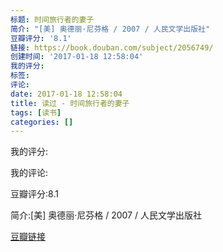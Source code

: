 ```yaml
---
标题: 时间旅行者的妻子
简介: "[美] 奥德丽·尼芬格 / 2007 / 人民文学出版社"
豆瓣评分: '8.1'
链接: https://book.douban.com/subject/2056749/
创建时间: '2017-01-18 12:58:04'
我的评分:
标签:
评论:
date: 2017-01-18 12:58:04
title: 读过 - 时间旅行者的妻子
tags: [读书]
categories: []
---
```


我的评分:

我的评论:

豆瓣评分:8.1

简介:[美] 奥德丽·尼芬格 / 2007 / 人民文学出版社

[豆瓣链接](https://book.douban.com/subject/2056749/)

